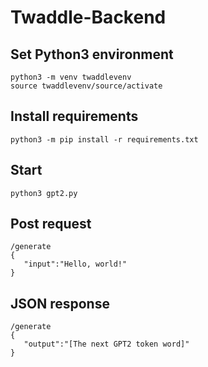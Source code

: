 # Twaddle-Backend

## Set Python3 environment
```
python3 -m venv twaddlevenv
source twaddlevenv/source/activate
```

## Install requirements
```
python3 -m pip install -r requirements.txt
```

## Start
```
python3 gpt2.py
```

## Post request
```
/generate
{
   "input":"Hello, world!"
}
```

## JSON response
```
/generate
{
   "output":"[The next GPT2 token word]" 
}
```
